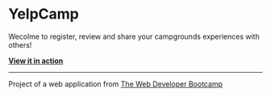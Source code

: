 # YelpCamp

Wecolme to register, review and share your campgrounds experiences with others!

[**View it in action**](https://yelpcamp-zzw6.onrender.com)

------
Project of a web application from [The Web Developer Bootcamp](https://www.udemy.com/share/101W9C3@DupdV7FRdAm3VwxosoUWBgoYv36paJWDp8mnlSCKwrlHpI26Wef2SZhx0pCj3OB97Q==/)
